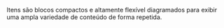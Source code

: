 Itens são  blocos compactos e altamente flexível diagramados para exibir uma ampla variedade de conteúdo de forma repetida.
